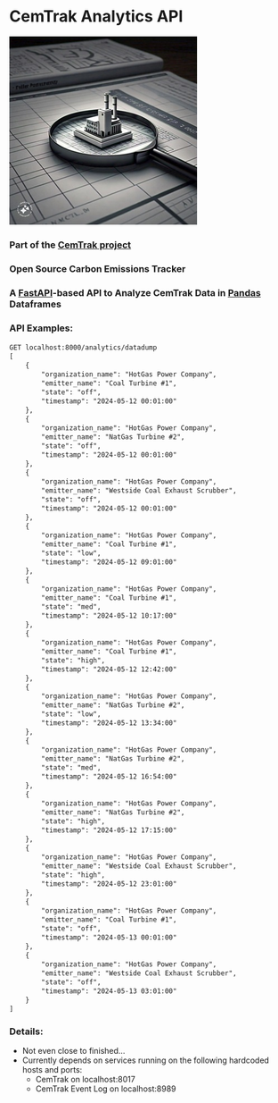 # CemTrak Analytics API
![](./hype-image.jpeg)
### Part of the [CemTrak project](https://github.com/mring33621/CemTrak)
### Open Source Carbon Emissions Tracker
### A [FastAPI](https://fastapi.tiangolo.com/)-based API to Analyze CemTrak Data in [Pandas](https://pandas.pydata.org/) Dataframes

### API Examples:
```
GET localhost:8000/analytics/datadump
[
    {
        "organization_name": "HotGas Power Company",
        "emitter_name": "Coal Turbine #1",
        "state": "off",
        "timestamp": "2024-05-12 00:01:00"
    },
    {
        "organization_name": "HotGas Power Company",
        "emitter_name": "NatGas Turbine #2",
        "state": "off",
        "timestamp": "2024-05-12 00:01:00"
    },
    {
        "organization_name": "HotGas Power Company",
        "emitter_name": "Westside Coal Exhaust Scrubber",
        "state": "off",
        "timestamp": "2024-05-12 00:01:00"
    },
    {
        "organization_name": "HotGas Power Company",
        "emitter_name": "Coal Turbine #1",
        "state": "low",
        "timestamp": "2024-05-12 09:01:00"
    },
    {
        "organization_name": "HotGas Power Company",
        "emitter_name": "Coal Turbine #1",
        "state": "med",
        "timestamp": "2024-05-12 10:17:00"
    },
    {
        "organization_name": "HotGas Power Company",
        "emitter_name": "Coal Turbine #1",
        "state": "high",
        "timestamp": "2024-05-12 12:42:00"
    },
    {
        "organization_name": "HotGas Power Company",
        "emitter_name": "NatGas Turbine #2",
        "state": "low",
        "timestamp": "2024-05-12 13:34:00"
    },
    {
        "organization_name": "HotGas Power Company",
        "emitter_name": "NatGas Turbine #2",
        "state": "med",
        "timestamp": "2024-05-12 16:54:00"
    },
    {
        "organization_name": "HotGas Power Company",
        "emitter_name": "NatGas Turbine #2",
        "state": "high",
        "timestamp": "2024-05-12 17:15:00"
    },
    {
        "organization_name": "HotGas Power Company",
        "emitter_name": "Westside Coal Exhaust Scrubber",
        "state": "high",
        "timestamp": "2024-05-12 23:01:00"
    },
    {
        "organization_name": "HotGas Power Company",
        "emitter_name": "Coal Turbine #1",
        "state": "off",
        "timestamp": "2024-05-13 00:01:00"
    },
    {
        "organization_name": "HotGas Power Company",
        "emitter_name": "Westside Coal Exhaust Scrubber",
        "state": "off",
        "timestamp": "2024-05-13 03:01:00"
    }
]
```

### Details:
- Not even close to finished...
- Currently depends on services running on the following hardcoded hosts and ports:
  - CemTrak on localhost:8017
  - CemTrak Event Log on localhost:8989